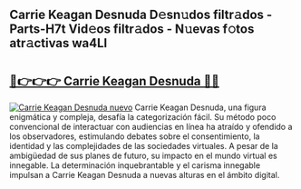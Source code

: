 ## Carrie Keagan Desnuda D𝚎sn𝚞dos filtr𝚊dos - Parts-H7t Vid𝚎os filtr𝚊dos - N𝚞evas f𝚘tos atr𝚊ctivas wa4LI

# <h2><a href="http://mbbqyf8.tromn.icu/?c=Carrie+Keagan+Desnuda">🔗👉👉👉 Carrie Keagan Desnuda 🔗🔗</a></h2>

[![Carrie Keagan Desnuda nuevo](https://i.imgur.com/pEAQMta.gif)](http://mbbqyf8.tromn.icu/?c=Carrie+Keagan+Desnuda)
Carrie Keagan Desnuda, una figura enigmática y compleja, desafía la categorización fácil. Su método poco convencional de interactuar con audiencias en línea ha atraído y ofendido a los observadores, estimulando debates sobre el consentimiento, la identidad y las complejidades de las sociedades virtuales. A pesar de la ambigüedad de sus planes de futuro, su impacto en el mundo virtual es innegable. La determinación inquebrantable y el carisma innegable impulsan a Carrie Keagan Desnuda a nuevas alturas en el ámbito digital.
